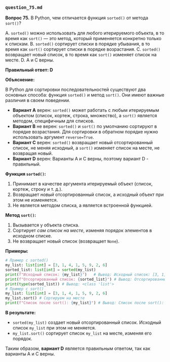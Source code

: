 ### `question_75.md`

**Вопрос 75.** В Python, чем отличается функция `sorted()` от метода `sort()`?

A.  `sorted()` можно использовать для любого итерируемого объекта, в то время как `sort()` — это метод, который применяется конкретно только к спискам.
B. `sorted()` сортирует списки в порядке убывания, в то время как `sort()` сортирует списки в порядке возрастания.
C.  `sorted()` возвращает новый список, в то время как `sort()` изменяет список на месте.
D.  A и C верны.

**Правильный ответ: D**

**Объяснение:**

В Python для сортировки последовательностей существуют два основных способа: функция `sorted()` и метод `sort()`. Они имеют важные различия в своем поведении.

*   **Вариант A** верен: `sorted()` может работать с любым итерируемым объектом (список, кортеж, строка, множество), а `sort()` является методом, специфичным для списков.
*   **Вариант B** не верен: `sorted()` и `sort()` по умолчанию сортируют в порядке возрастания. Для сортировки в обратном порядке нужно использовать аргумент `reverse=True`.
*   **Вариант C** верен: `sorted()` возвращает новый отсортированный список, не меняя исходный, а `sort()` изменяет список на месте, не возвращая новый.
*   **Вариант D** верен: Варианты A и C верны, поэтому вариант D - правильный.

**Функция `sorted()`:**

1.  Принимает в качестве аргумента итерируемый объект (список, кортеж, строку и т. д.).
2.  Возвращает *новый* отсортированный список, а исходный объект при этом не изменяется.
3.  Не является методом списка, а является встроенной функцией.

**Метод `sort()`:**

1.  Вызывается у объекта списка.
2.  Сортирует *сам список на месте*, изменяя порядок элементов в исходном списке.
3.   Не возвращает новый список (возвращает `None`).

**Примеры:**

```python
# Пример с sorted()
my_list: list[int] = [3, 1, 4, 1, 5, 9, 2, 6]
sorted_list: list[int] = sorted(my_list)
print(f"Исходный список: {my_list}")   # Вывод: Исходный список: [3, 1, 4, 1, 5, 9, 2, 6]
print(f"Отсортированный список: {sorted_list}") # Вывод: Отсортированный список: [1, 1, 2, 3, 4, 5, 6, 9]
print(type(sorted_list)) # Вывод: <class 'list'>
# Пример с sort()
my_list: list[int] = [3, 1, 4, 1, 5, 9, 2, 6]
my_list.sort() # Сортируем на месте
print(f"Список после sort(): {my_list}") # Вывод: Список после sort(): [1, 1, 2, 3, 4, 5, 6, 9]
```

**В результате:**

*   `sorted(my_list)` создает новый отсортированный список. Исходный список `my_list` при этом не меняется.
*   `my_list.sort()` сортирует список `my_list` на месте, изменяя его порядок.

Таким образом, **вариант D** является правильным ответом, так как варианты A и C верны.
